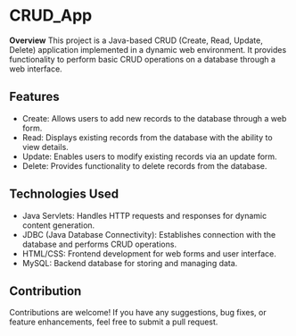 # CRUD_App
**Overview**
This project is a Java-based CRUD (Create, Read, Update, Delete) application implemented in a dynamic web environment. It provides functionality to perform basic CRUD operations on a database through a web interface.

## Features
* Create: Allows users to add new records to the database through a web form.
* Read: Displays existing records from the database with the ability to view details.
* Update: Enables users to modify existing records via an update form.
* Delete: Provides functionality to delete records from the database.

## Technologies Used
* Java Servlets: Handles HTTP requests and responses for dynamic content generation.
* JDBC (Java Database Connectivity): Establishes connection with the database and performs CRUD operations.
* HTML/CSS: Frontend development for web forms and user interface.
* MySQL: Backend database for storing and managing data.

## Contribution
Contributions are welcome! If you have any suggestions, bug fixes, or feature enhancements, feel free to submit a pull request.
